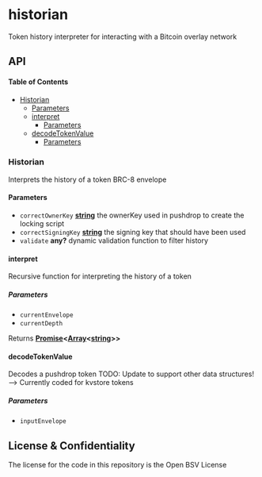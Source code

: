 # historian

Token history interpreter for interacting with a Bitcoin overlay network

## API

<!-- Generated by documentation.js. Update this documentation by updating the source code. -->

#### Table of Contents

*   [Historian](#historian)
    *   [Parameters](#parameters)
    *   [interpret](#interpret)
        *   [Parameters](#parameters-1)
    *   [decodeTokenValue](#decodetokenvalue)
        *   [Parameters](#parameters-2)

### Historian

Interprets the history of a token BRC-8 envelope

#### Parameters

*   `correctOwnerKey` **[string](https://developer.mozilla.org/docs/Web/JavaScript/Reference/Global_Objects/String)** the ownerKey used in pushdrop to create the locking script
*   `correctSigningKey` **[string](https://developer.mozilla.org/docs/Web/JavaScript/Reference/Global_Objects/String)** the signing key that should have been used
*   `validate` **any?** dynamic validation function to filter history

#### interpret

Recursive function for interpreting the history of a token

##### Parameters

*   `currentEnvelope` &#x20;
*   `currentDepth` &#x20;

Returns **[Promise](https://developer.mozilla.org/docs/Web/JavaScript/Reference/Global_Objects/Promise)<[Array](https://developer.mozilla.org/docs/Web/JavaScript/Reference/Global_Objects/Array)<[string](https://developer.mozilla.org/docs/Web/JavaScript/Reference/Global_Objects/String)>>**&#x20;

#### decodeTokenValue

Decodes a pushdrop token
TODO: Update to support other data structures! --> Currently coded for kvstore tokens

##### Parameters

*   `inputEnvelope` &#x20;

## License & Confidentiality
The license for the code in this repository is the Open BSV License